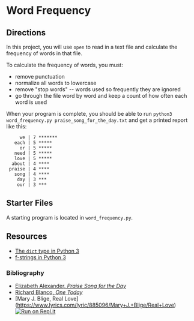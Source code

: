 # Word Frequency

## Directions

In this project, you will use `open` to read in a text file and calculate the frequency of words in that file.

To calculate the frequency of words, you must:

- remove punctuation
- normalize all words to lowercase
- remove "stop words" -- words used so frequently they are ignored
- go through the file word by word and keep a count of how often each word is used

When your program is complete, you should be able to run `python3 word_frequency.py praise_song_for_the_day.txt` and get a printed report like this:

```
     we | 7 *******
   each | 5 *****
     or | 5 *****
   need | 5 *****
   love | 5 *****
  about | 4 ****
 praise | 4 ****
   song | 4 ****
    day | 3 ***
    our | 3 ***
```

## Starter Files

A starting program is located in `word_frequency.py`.

## Resources

* [The `dict` type in Python 3](https://docs.python.org/3/library/stdtypes.html#mapping-types-dict)
* [f-strings in Python 3](https://realpython.com/python-f-strings/)

### Bibliography

* [Elizabeth Alexander, _Praise Song for the Day_](https://www.poetryfoundation.org/poems/52141/praise-song-for-the-day)
* [Richard Blanco, _One Today_](https://poets.org/poem/one-today)
* [Mary J. Blige, Real Love] (https://www.lyrics.com/lyric/885096/Mary+J.+Blige/Real+Love)
[![Run on Repl.it](https://repl.it/badge/github/momentum-morehouse/python-word-frequency-mjolivet5285)](https://repl.it/github/momentum-morehouse/python-word-frequency-mjolivet5285)